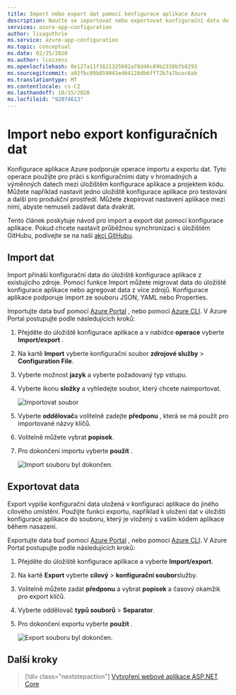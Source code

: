 ```yaml
---
title: Import nebo export dat pomocí konfigurace aplikace Azure
description: Naučte se importovat nebo exportovat konfigurační data do nebo z konfigurace aplikace Azure. Výměna dat mezi úložištěm konfigurace aplikace a projektem kódu.
services: azure-app-configuration
author: lisaguthrie
ms.service: azure-app-configuration
ms.topic: conceptual
ms.date: 02/25/2020
ms.author: lcozzens
ms.openlocfilehash: 0e127a11f3821325602a78d46c69b2330bfb8293
ms.sourcegitcommit: a92fbc09b859941ed64128db6ff72b7a7bcec6ab
ms.translationtype: MT
ms.contentlocale: cs-CZ
ms.lasthandoff: 10/15/2020
ms.locfileid: "92074613"
---
```

# <a name="import-or-export-configuration-data"></a>Import nebo export konfiguračních dat

Konfigurace aplikace Azure podporuje operace importu a exportu dat. Tyto operace použijte pro práci s konfiguračními daty v hromadných a výměnných datech mezi úložištěm konfigurace aplikace a projektem kódu. Můžete například nastavit jedno úložiště konfigurace aplikace pro testování a další pro produkční prostředí. Můžete zkopírovat nastavení aplikace mezi nimi, abyste nemuseli zadávat data dvakrát.

Tento článek poskytuje návod pro import a export dat pomocí konfigurace aplikace. Pokud chcete nastavit průběžnou synchronizaci s úložištěm GitHubu, podívejte se na naši [akci GitHubu](./concept-github-action.md).

## <a name="import-data"></a>Import dat

Import přináší konfigurační data do úložiště konfigurace aplikace z existujícího zdroje. Pomocí funkce Import můžete migrovat data do úložiště konfigurace aplikace nebo agregovat data z více zdrojů. Konfigurace aplikace podporuje import ze souboru JSON, YAML nebo Properties.

Importujte data buď pomocí [Azure Portal](https://portal.azure.com) , nebo pomocí [Azure CLI](./scripts/cli-import.md). V Azure Portal postupujte podle následujících kroků:

1. Přejděte do úložiště konfigurace aplikace a v nabídce **operace** vyberte **Import/export** .

1. Na kartě **Import** vyberte konfigurační soubor **zdrojové služby**  >  **Configuration File**.

1. Vyberte možnost **jazyk** a vyberte požadovaný typ vstupu.

1. Vyberte ikonu **složky** a vyhledejte soubor, který chcete naimportovat.

    ![Importovat soubor](./media/import-file.png)

1. Vyberte **oddělovač**a volitelně zadejte **předponu** , která se má použít pro importované názvy klíčů.

1. Volitelně můžete vybrat **popisek**.

1. Pro dokončení importu vyberte **použít** .

    ![Import souboru byl dokončen.](./media/import-file-complete.png)

## <a name="export-data"></a>Exportovat data

Export vypíše konfigurační data uložená v konfiguraci aplikace do jiného cílového umístění. Použijte funkci exportu, například k uložení dat v úložišti konfigurace aplikace do souboru, který je vložený s vaším kódem aplikace během nasazení.

Exportujte data buď pomocí [Azure Portal](https://portal.azure.com) , nebo pomocí [Azure CLI](./scripts/cli-export.md). V Azure Portal postupujte podle následujících kroků:

1. Přejděte do úložiště konfigurace aplikace a vyberte **Import/export**.

1. Na kartě **Export** vyberte **cílový**  >  **konfigurační soubor**služby.

1. Volitelně můžete zadat **předponu** a vybrat **popisek** a časový okamžik pro export klíčů.

1. Vyberte oddělovač **typů souborů**  >  **Separator**.

1. Pro dokončení exportu vyberte **použít** .

    ![Export souboru byl dokončen.](./media/export-file-complete.png)

## <a name="next-steps"></a>Další kroky

> [!div class="nextstepaction"]
> [Vytvoření webové aplikace ASP.NET Core](./quickstart-aspnet-core-app.md)